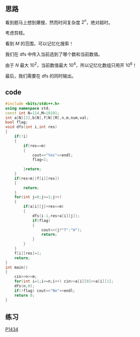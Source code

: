 ## 思路
看到题马上想到爆搜，然而时间复杂度 $2^n$，绝对超时。

考虑剪枝。

看到 $M$ 的范围，可以记忆化搜索！

我们在 dfs 中传入当前选到了哪个数和当前数值。

由于 $N$ 最大 $10^2$，当前数值最大 $10^4$，所以记忆化数组只用开 $10^6$！

最后，我们需要在 dfs 的同时输出。

## code
```cpp
#include <bits/stdc++.h>
using namespace std;
const int N=114,M=10101;
int a[N][2],b[N],f[N][M],n,m,num,val;
bool flag;
void dfs(int i,int res)
{
    if(!i)
    {
        if(res==m)
        {
            cout<<"Yes"<<endl;
            flag=1;
            
        }return;
    }
    if(res>m||f[i][res])
    {
        return;
    }
    for(int j=0;j<=1;j++)
    {
        if(a[i][j]+res<=m)
        {
            dfs(i-1,res+a[i][j]);
            if(flag)
            {
                cout<<(j?"T":"H");
                return;
            }
        }
    }
    f[i][res]=1;
    return;
}
int main()
{
    cin>>n>>m;
    for(int i=1;i<=n;i++) cin>>a[i][0]>>a[i][1];
    dfs(n,0);
    if(!flag) cout<<"No"<<endl;
    return 0;
} 
```
## 练习
[P1434](https://www.luogu.com.cn/problem/P1434)